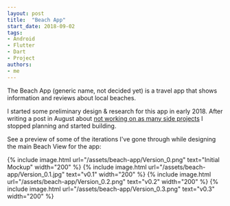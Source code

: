 ```yaml
---
layout: post
title:  "Beach App"
start_date: 2018-09-02
tags:
- Android
- Flutter
- Dart
- Project
authors:
- me
---
```


The Beach App (generic name, not decided yet) is a travel app that shows information and reviews about local beaches. 

<!--more--> 
I started some preliminary design & research for this app in early 2018. After writing a post in August about [not working on as many side projects](when-did-i-stop-side-projects) I stopped planning and started building. 

See a preview of some of the iterations I've gone through while designing the main Beach View for the app: 

{% include image.html url="/assets/beach-app/Version_0.png" text="Initial Mockup" width="200" %}
{% include image.html url="/assets/beach-app/Version_0.1.jpg" text="v0.1" width="200" %}
{% include image.html url="/assets/beach-app/Version_0.2.png" text="v0.2" width="200" %}
{% include image.html url="/assets/beach-app/Version_0.3.png" text="v0.3" width="200" %}